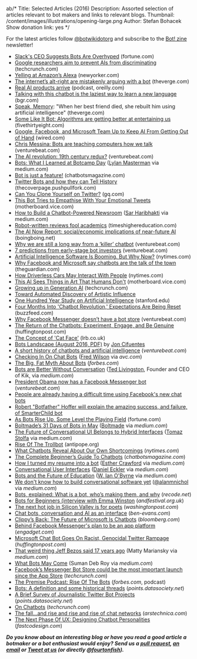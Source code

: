 ab/*
Title: Selected Articles (2016)
Description: Assorted selection of articles relevant to bot makers and links to relevant blogs.
Thumbnail: /content/images/illustrations/opening-large.png
Author: Stefan Bohacek
Show donation link: yes
*/


For the latest articles follow [@botwikidotorg](https://twitter.com/botwikidotorg) and subscribe to the [Bot! zine](http://botzine.org/) newsletter!



- [Slack's CEO Suggests Bots Are Overhyped](http://fortune.com/2016/10/07/slack-ceo-bots-stewart-butterfield/) (fortune.com)
- [Google researchers aim to prevent AIs from discriminating](https://techcrunch.com/2016/10/07/google-aims-to-prevent-discriminatory-ai-with-equality-of-opportunity-method/) (techcrunch.com)
- [Yelling at Amazon’s Alexa](http://www.newyorker.com/culture/sarah-larson/yelling-at-alexa-amazon-echo) (newyorker.com)
- [The internet’s alt-right are mistakenly arguing with a bot](http://www.theverge.com/2016/10/7/13202794/arguetron-twitter-bot-alt-right-internet-bigots-4chan-sarah-nyberg) (theverge.com)
- [Real AI products arrive](https://www.oreilly.com/ideas/real-ai-products-arrive) (podcast, oreilly.com)
- [Talking with this chatbot is the laziest way to learn a new language](http://bgr.com/2016/10/06/duolingo-chatbot-ai/) (bgr.com)
- [Speak, Memory](http://www.theverge.com/a/luka-artificial-intelligence-memorial-roman-mazurenko-bot): "When her best friend died, she rebuilt him using artificial intelligence" (theverge.com)
- [Some Like It Bot: Algorithms are getting better at entertaining us](http://fivethirtyeight.com/features/some-like-it-bot/) (fivethirtyeight.com)
- [Google, Facebook, and Microsoft Team Up to Keep AI From Getting Out of Hand](https://www.wired.com/2016/09/google-facebook-microsoft-tackle-ethics-ai/) (wired.com)
- [Chris Messina: Bots are teaching computers how we talk](http://venturebeat.com/2016/09/28/chris-messina-bots-are-teaching-computers-how-we-talk/) (venturebeat.com)
- [The AI revolution: 19th century redux?](http://venturebeat.com/2016/09/24/the-ai-revolution-19th-century-redux/) (venturebeat.com)
- [Bots: What I Learned at Botcamp Day](https://medium.com/startup-grind/bots-what-i-learned-at-botcamp-day-42ea2432ed17) ([Lylan Masterman](https://twitter.com/lylanm) via medium.com)
- [Bot is just a feature!](https://chatbotsmagazine.com/bot-is-just-a-feature-4c2d510ac194) (chatbotsmagazine.com)
- [Twitter Bots and how they can Tell History](https://thecoverpage.pushpullfork.com/twitter-bots-and-how-they-can-tell-history-46e9866bdaa) (thecoverpage.pushpullfork.com)
- [Can You Clone Yourself on Twitter?](http://www.gq.com/story/can-you-clone-yourself-on-twitter) (gq.com)
- [This Bot Tries to Empathise With Your Emotional Tweets](http://motherboard.vice.com/en_ca/read/this-bot-tries-to-empathise-with-your-emotional-tweets) (motherboard.vice.com)
- [How to Build a Chatbot-Powered Newsroom](https://medium.com/startup-grind/bot-%EF%B8%8F-with-rebecca-harris-192c1223b8ab) ([Sar Haribhakti](https://twitter.com/sarthakgh) via medium.com)
- [Robot-written reviews fool academics](https://www.timeshighereducation.com/news/robot-written-reviews-fool-academics) (timeshighereducation.com)
- [The AI Now Report: social/economic implications of near-future AI](http://boingboing.net/2016/09/24/the-ai-now-report-socialecon.html) (boingboing.net)
- [Why we are still a long way from a ‘killer’ chatbot](http://venturebeat.com/2016/09/19/why-we-are-still-a-long-way-from-a-killer-chatbot/) (venturebeat.com)
- [7 predictions from early-stage bot investors](http://venturebeat.com/2016/09/16/7-predictions-from-early-stage-bot-investors/) (venturebeat.com)
- [Artificial Intelligence Software Is Booming. But Why Now?](http://www.nytimes.com/2016/09/19/technology/artificial-intelligence-software-is-booming-but-why-now.html) (nytimes.com)
- [Why Facebook and Microsoft say chatbots are the talk of the town](https://www.theguardian.com/technology/2016/sep/18/chatbots-talk-town-interact-humans-technology-silicon-valley) (theguardian.com)
- [How Driverless Cars May Interact With People](http://www.nytimes.com/2016/08/31/technology/how-driverless-cars-may-interact-with-people.html) (nytimes.com)
- [This AI Sees Things in Art That Humans Don't](http://motherboard.vice.com/read/this-ai-sees-things-in-art-that-humans-dont) (motherboard.vice.com)
- [Growing up in Generation AI](https://techcrunch.com/2016/09/03/growing-up-in-generation-ai/) (techcrunch.com)
- [Toward Automated Discovery of Artistic Influence](http://arxiv.org/abs/1408.3218)
- [One Hundred Year Study on Artificial Intelligence](https://ai100.stanford.edu/2016-report) (stanford.edu)
- [Four Months Into 'Chatbot Revolution,' Expectations Are Being Reset](https://www.buzzfeed.com/alexkantrowitz/chatbots-have-yet-to-live-up-to-hype-says-kik-ceo?utm_term=.qdPWaaZvl) (buzzfeed.com)
- [Why Facebook Messenger doesn’t have a bot store](http://venturebeat.com/2016/09/01/why-facebook-messenger-doesnt-have-a-bot-store/) (venturebeat.com)
- [The Return of the Chatbots: Experiment, Engage, and Be Genuine](http://www.huffingtonpost.com/advertising-week/the-return-of-the-chatbot_b_11679482.html) (huffingtonpost.com)
- [The Concept of 'Cat Face'](http://www.lrb.co.uk/v38/n16/paul-taylor/the-concept-of-cat-face) (lrb.co.uk)
- [Bots Landscape (August 2016, PDF)](/content/articles/download/bots-landscape-v2-final.pdf) by [Jon Cifuentes](https://twitter.com/joncifuentes)
- [A short history of chatbots and artificial intelligence](http://venturebeat.com/2016/08/15/a-short-history-of-chatbots-and-artificial-intelligence/) (*venturebeat.com*)
- [Checking In On Chat Bots](http://avc.com/2016/08/checking-in-on-chat-bots/) ([Fred Wilson](https://twitter.com/fredwilson) via *avc.com*)
- [The Big, Fat Myth About Bots](http://www.forbes.com/sites/parmyolson/2016/08/17/the-big-fat-myth-about-bots/#17b01c0b7b98) (*forbes.com*)
- [Bots are Better Without Conversation](https://medium.com/@tedlivingston/bots-are-better-without-conversation-fcf9e7634fc4) ([Ted Livingston](https://twitter.com/ted_livingston), Founder and CEO of Kik, via *medium.com*)
- [President Obama now has a Facebook Messenger bot](http://venturebeat.com/2016/08/10/president-obama-now-has-a-facebook-messenger-bot/) (*venturebeat.com*)
- [People are already having a difficult time using Facebook's new chat bots](http://www.techinsider.io/facebook-messenger-chat-bots-disappoint-quickly-2016-4)
- [Robert "Botfather" Hoffer will explain the amazing success, and failure, of SmarterChild bot](http://venturebeat.com/2016/07/11/robert-botfather-hoffer-will-explain-the-amazing-success-and-failure-of-smarterchild-bot-at-mobilebeat/)
- [As Bots Rise Up, Some Level the Playing Field](http://fortune.com/2016/05/21/bots-rise-up/) (fortune.com)
- [Boltmade’s 31 Days of Bots in May](https://medium.com/boltmades-31-days-of-bots-in-may) ([Boltmade](https://twitter.com/boltmade) via *medium.com*)
- [The Future of Conversational UI Belongs to Hybrid Interfaces](https://medium.com/the-layer/the-future-of-conversational-ui-belongs-to-hybrid-interfaces-8a228de0bdb5) ([Tomaz Stolfa](https://twitter.com/tomazstolfa) via medium.com)
- [Rise Of The Trollbot](http://www.antipope.org/charlie/blog-static/2016/04/rise-of-the-trollbot.html) (antipope.org)
- [What Chatbots Reveal About Our Own Shortcomings](http://www.nytimes.com/2016/04/24/magazine/what-chatbots-reveal-about-our-own-shortcomings.html?_r=0) (*nytimes.com*)
- [The Complete Beginner’s Guide To Chatbots](https://chatbotsmagazine.com/the-complete-beginner-s-guide-to-chatbots-8280b7b906ca) (*chatbotsmagazine.com*)
- [How I turned my resume into a bot](https://medium.com/the-mission/how-i-turned-my-resume-into-a-bot-and-how-you-can-too-f03847352baa) ([Esther Crawford](https://twitter.com/EstherCrawford) via *medium.com*)
- [Conversational User Interfaces](https://medium.com/the-mission/the-future-of-cui-isn-t-conversational-fa3d9458c2b5) ([Daniel Eckler](https://twitter.com/daniel_eckler) via *medium.com*)
- [Bots and the Future of Education](https://medium.com/synapse/bots-and-the-future-of-education-bc7c0e4b0d34) ([W. Ian O'Byrne](https://twitter.com/wiobyrne) via *medium.com*)
- [We don't know how to build conversational software yet](https://medium.com/lastmile-conversations/we-don-t-know-how-to-build-conversational-software-yet-a18301db0e4b) ([@alanmnichol](*https://twitter.com/alanmnichol) via *medium.com*)
- [Bots, explained: What is a bot, who’s making them, and why](http://recode.net/2016/04/11/what-are-bots/) (*recode.net*)
- [Bots for Beginners (interview with Emma Winston](http://www.andfestival.org.uk/blog/bots-for-beginners-emma-winston/) (*andfestival.org.uk*)
- [The next hot job in Silicon Valley is for poets](https://www.washingtonpost.com/news/the-switch/wp/2016/04/07/why-poets-are-flocking-to-silicon-valley/) (*washingtonpost.com*)
- [Chat bots, conversation and AI as an interface](http://ben-evans.com/benedictevans/2016/3/30/chat-bots-conversation-and-ai-as-an-interface) (*ben-evans.com*)
- [Clippy’s Back: The Future of Microsoft Is Chatbots](http://www.bloomberg.com/features/2016-microsoft-future-ai-chatbots/) (*bloomberg.com*)
- [Behind Facebook Messenger's plan to be an app platform](http://www.engadget.com/2016/03/29/behind-facebook-messengers-plan-to-be-an-app-platform/) (*engadget.com*)
- [Microsoft Chat Bot Goes On Racist, Genocidal Twitter Rampage](http://www.huffingtonpost.com/entry/microsoft-tay-racist-tweets_us_56f3e678e4b04c4c37615502) (*huffingtonpost.com*)
- [That weird thing Jeff Bezos said 17 years ago](https://medium.com/building-the-robot-assistant/that-weird-thing-jeff-bezos-said-17-years-ago-3d9d3596c888) (Matty Mariansky via *medium.com*)
- [What Bots May Come](https://medium.com/@_roysd/what-bots-may-come-a35b2bb9bd58) (Suman Deb Roy via *medium.com*)
- [Facebook’s Messenger Bot Store could be the most important launch since the App Store](http://techcrunch.com/2016/03/17/facebooks-messenger-in-a-bot-store/) (*techcrunch.com*)
- [The Premise Podcast: Rise Of The Bots](http://www.forbes.com/sites/bruceupbin/2016/03/10/listen-to-the-premise-podcast-episode-2-rise-of-the-bots/#526ae55a4875) (*forbes.com*, podcast)
- [Bots: A definition and some historical threads](https://points.datasociety.net/bots-a-definition-and-some-historical-threads-47738c8ab1ce) (*points.datasociety.net*)
- [A Brief Survey of Journalistic Twitter Bot Projects](https://points.datasociety.net/a-brief-survey-of-journalistic-twitter-bot-projects-109204a8d585) (*points.datasociety.net*)
- [On Chatbots](http://techcrunch.com/2016/02/16/on-chatbots/) (*techcrunch.com*)
- [The fall...and rise and rise and rise of chat networks](http://arstechnica.com/business/2016/02/the-fall-and-rise-and-rise-and-rise-of-chat-networks/) (*arstechnica.com*)
- [The Next Phase Of UX: Designing Chatbot Personalities](http://www.fastcodesign.com/3054934/the-next-phase-of-ux-designing-chatbot-personalities) (*fastcodesign.com*)



***Do you know about an interesting blog or have you read a good article a botmaker or a bot enthusiast would enjoy? Send us a [pull request](https://github.com/botwiki/botwiki.org), [an email](mailto:stefan@botwiki.org) or [Tweet at us](https://twitter.com/botwikidotorg) (or directly [@fourtonfish](https://twitter.com/fourtonfish)).***

